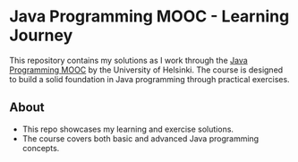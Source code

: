 
# Java Programming MOOC - Learning Journey

This repository contains my solutions as I work through the [Java Programming MOOC](https://java-programming.mooc.fi) by the University of Helsinki. The course is designed to build a solid foundation in Java programming through practical exercises.

## About

-   This repo showcases my learning and exercise solutions.
-   The course covers both basic and advanced Java programming concepts.
